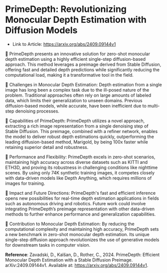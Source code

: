 # PrimeDepth: Revolutionizing Monocular Depth Estimation with Diffusion Models

- Link to Article: https://arxiv.org/abs/2409.09144v1

📍 PrimeDepth presents an innovative solution for zero-shot monocular depth estimation using a highly efficient single-step diffusion-based approach. This method leverages a preimage derived from Stable Diffusion, offering fast and detailed depth predictions while significantly reducing the computational load, making it a transformative tool in the field.

🔸 Challenges in Monocular Depth Estimation: Depth estimation from a single image has long been a complex task due to the ill-posed nature of the problem. Traditional approaches often rely on large amounts of labeled data, which limits their generalization to unseen domains. Previous diffusion-based models, while accurate, have been inefficient due to multi-step denoising processes.

🔸 Capabilities of PrimeDepth: PrimeDepth utilizes a novel approach, extracting a rich image representation from a single denoising step of Stable Diffusion. This preimage, combined with a refiner network, enables the model to deliver robust depth estimations quickly, outperforming the leading diffusion-based method, Marigold, by being 100x faster while retaining superior detail and robustness.

🔸 Performance and Flexibility: PrimeDepth excels in zero-shot scenarios, maintaining high accuracy across diverse datasets such as KITTI and ETH3D, and proving its robustness in challenging conditions like nighttime scenes. By using only 74K synthetic training images, it competes closely with data-driven models like Depth Anything, which requires millions of images for training.

🔸 Impact and Future Directions: PrimeDepth's fast and efficient inference opens new possibilities for real-time depth estimation applications in fields such as autonomous driving and robotics. Future work could involve integrating PrimeDepth’s preimage representation with other data-driven methods to further enhance performance and generalization capabilities.

🔸 Contribution to Monocular Depth Estimation: By reducing the computational complexity and maintaining high accuracy, PrimeDepth sets a new benchmark in zero-shot monocular depth estimation. Its unique single-step diffusion approach revolutionizes the use of generative models for downstream tasks in computer vision.

**Reference**: 
Zavadski, D., Kalšan, D., Rother, C., 2024. PrimeDepth: Efficient Monocular Depth Estimation with a Stable Diffusion Preimage. arXiv:2409.09144v1. Available at: https://arxiv.org/abs/2409.09144v1.
